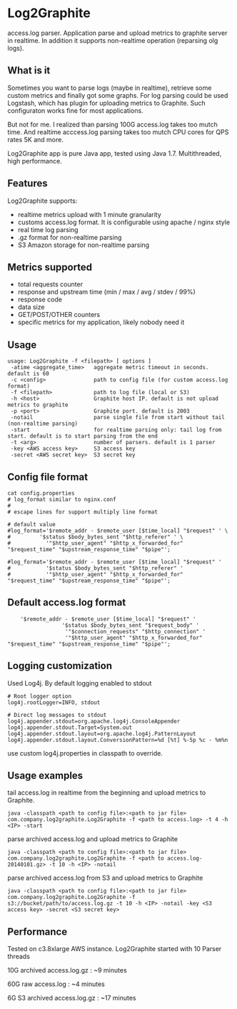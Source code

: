 Log2Graphite
============

access.log parser.
Application parse and upload metrics to graphite server in realtime.
In addition it supports non-realtime operation (reparsing olg logs).

What is it
---------------
Sometimes you want to parse logs (maybe in realtime), retrieve some custom metrics and finally got some graphs.
For log parsing could be used Logstash, which has plugin for uploading metrics to Graphite.
Such configuraton works fine for most applications.

But not for me. I realized than parsing 100G access.log takes too mutch time. And realtime acccess.log parsing takes too mutch CPU cores for QPS rates 5K and more.

Log2Graphite app is pure Java app, tested using Java 1.7. Multithreaded, high performance.

Features
---------------
Log2Graphite supports:
* realtime metrics upload with 1 minute granularity
* customs access.log format. It is configurable using apache / nginx style
* real time log parsing
* .gz format for non-realtime parsing
* S3 Amazon storage for non-realtime parsing

Metrics supported
---------------
* total requests counter
* response and upstream time (min / max / avg / stdev / 99%)
* response code
* data size
* GET/POST/OTHER counters
* specific metrics for my application, likely nobody need it 


Usage
---------------
```
usage: Log2Graphite -f <filepath> [ options ]
 -atime <aggregate_time>   aggregate metric timeout in seconds. default is 60
 -c <config>               path to config file (for custom access.log format)
 -f <filepath>             path to log file (local or S3)
 -h <host>                 Graphite host IP. default is not upload metrics to graphite
 -p <port>                 Graphite port. default is 2003
 -notail                   parse single file from start without tail (non-realtime parsing)
 -start                    for realtime parsing only: tail log from start. default is to start parsing from the end
 -t <arg>                  number of parsers. default is 1 parser
 -key <AWS access key>     S3 access key
 -secret <AWS secret key>  S3 secret key
```

Config file format
------------------
```
cat config.properties 
# log_format similar to nginx.conf
#
# escape lines for support multiply line format

# default value
#log_format='$remote_addr - $remote_user [$time_local] "$request" ' \
#         '$status $body_bytes_sent "$http_referer" ' \
#           '"$http_user_agent" "$http_x_forwarded_for" "$request_time" "$upstream_response_time" "$pipe"';

#log_format='$remote_addr - $remote_user [$time_local] "$request" '
#           '$status $body_bytes_sent "$http_referer" '
#           '"$http_user_agent" "$http_x_forwarded_for" "$request_time" "$upstream_response_time" "$pipe"';
```

Default access.log format
-------------------------
```
    '$remote_addr - $remote_user [$time_local] "$request" '
                 '$status $body_bytes_sent "$request_body" '
                  '"$connection_requests" "$http_connection" '
                  '"$http_user_agent" "$http_x_forwarded_for" "$request_time" "$upstream_response_time" "$pipe"';
```

Logging customization
---------------------
Used Log4j. By default logging enabled to stdout
```
# Root logger option
log4j.rootLogger=INFO, stdout

# Direct log messages to stdout
log4j.appender.stdout=org.apache.log4j.ConsoleAppender
log4j.appender.stdout.Target=System.out
log4j.appender.stdout.layout=org.apache.log4j.PatternLayout
log4j.appender.stdout.layout.ConversionPattern=%d [%t] %-5p %c - %m%n
```

use custom log4j.properties in classpath to override.

Usage examples
--------------

tail access.log in realtime from the beginning and upload metrics to Graphite. 
```
java -classpath <path to config file>:<path to jar file> com.company.log2graphite.Log2Graphite -f <path to access.log> -t 4 -h <IP> -start
```

parse archived access.log and upload metrics to Graphite
```
java -classpath <path to config file>:<path to jar file> com.company.log2graphite.Log2Graphite -f <path to access.log-20140101.gz> -t 10 -h <IP> -notail
```
parse archived access.log from S3 and upload metrics to Graphite
```
java -classpath <path to config file>:<path to jar file> com.company.log2graphite.Log2Graphite -f s3://bucket/path/to/access.log.gz -t 10 -h <IP> -notail -key <S3 access key> -secret <S3 secret key>
```

Performance
--------------

Tested on c3.8xlarge AWS instance. Log2Graphite started with 10 Parser threads

10G archived access.log.gz : ~9 minutes

60G raw access.log : ~4 minutes

6G S3 archived access.log.gz : ~17 minutes
